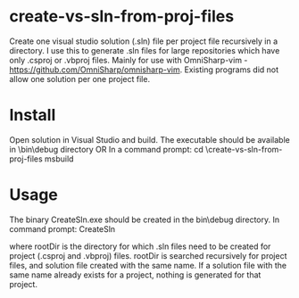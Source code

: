 create-vs-sln-from-proj-files
=============================

Create one visual studio solution (.sln) file per project file recursively in a directory.
I use this to generate .sln files for large repositories which have only .csproj or .vbproj files.
Mainly for use with OmniSharp-vim - https://github.com/OmniSharp/omnisharp-vim.
Existing programs did not allow one solution per one project file.

Install
=======
Open solution in Visual Studio and build. The executable should be available in \bin\debug directory
OR
In a command prompt:
    cd <path-to-git-repos>\create-vs-sln-from-proj-files
    msbuild

Usage
=====
The binary CreateSln.exe should be created in the bin\debug directory.
In command prompt: 
    CreateSln <rootDir>

where rootDir is the directory for which .sln files need to be created for project (.csproj and .vbproj) files.
rootDir is searched recursively for project files, and solution file created with the same name.
If a solution file with the same name already exists for a project, nothing is generated for that project.

